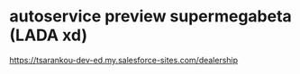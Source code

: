 # autoservice preview supermegabeta (LADA xd)
https://tsarankou-dev-ed.my.salesforce-sites.com/dealership

